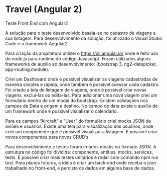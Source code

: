 # Travel (Angular 2)


Teste Front End com Angular2

A solução para o teste desenvolvido baseia-se no cadastro de viagens e sua listagem. Para desenvolvimento da solução, foi utilizado o Visual Studio Code e o framework Angular2.

Para criação da arquitetura utilizei o https://cli.angular.io/ onde é feito uso do node.js para runtime do código Javascript. Foram utilizados alguns frameworks de auxílio ao desenvolvimento: (bootstrap 3, ng2-datepicker, app-routing.module).

Criei um Dashboard onde é possível visualizar as viagens cadastradas de maneira simples e rápida, onde também é possível acessar cada cadastro. Foi criado a tela de listagem de viagens, onde é possível criar novas viagens, excluí-las ou edita-las. Para adicionar uma nova viagem criei um formulário dentro de um modal do bootstrap. Existem validações nos campos de Data e origem e destino. No campo de data existe o auxílio de um framework onde é possível visualizar o calendário. 

Para os campos “Aircraft” e “User” do formulário criei mocks JSON de aviões e usuários. Existe uma tela para visualização dos usuários, onde criei um componente que é possível visualizar a listagem. É possível criar novos componentes para novos CRUD’s.

Para desenvolvimento e testes foram criados mocks no formato JSON. A estrutura no código foi dividida: components, entities, mocks, services, tests. É possível criar mais testes unitários e rodar com comando npm run test. Para planos futuros, a idéia é criar um back-end onde receba o json trabalhado no front-end, e percista os dados em alguma base de dados.

